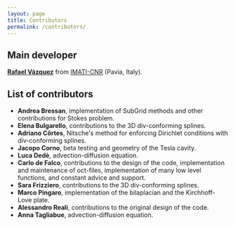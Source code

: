 ```yaml
---
layout: page
title: Contributors
permalink: /contributors/
---
```


## Main developer
[**Rafael Vázquez**](http://www.imati.cnr.it/index.php/rafael-vazquez) from [IMATI-CNR](http://www.imati.cnr.it/) (Pavia, Italy).

## List of contributors

* **Andrea Bressan**, implementation of SubGrid methods and other contributions for Stokes problem.
* **Elena Bulgarello**, contributions to the 3D div-conforming splines.
* **Adriano Côrtes**, Nitsche's method for enforcing Dirichlet conditions with div-conforming splines.
* **Jacopo Corno**, beta testing and geometry of the Tesla cavity.
* **Luca Dedè**, advection-diffusion equation.
* **Carlo de Falco**, contributions to the design of the code, implementation and maintenance of oct-files, implementation of many low level functions, and constant advice and support.
* **Sara Frizziero**, contributions to the 3D div-conforming splines.
* **Marco Pingaro**, implementation of the bilaplacian and the Kirchhoff-Love plate.
* **Alessandro Reali**, contributions to the original design of the code.
* **Anna Tagliabue**, advection-diffusion equation.

